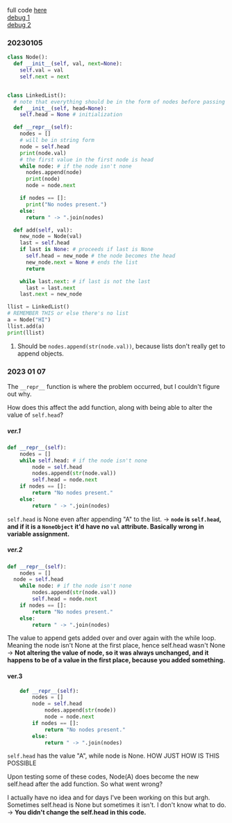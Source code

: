 full code [here](./codingpractices/linked_list.py) <br>
[debug 1](./codingpractices/linked_list_debug_1.py) <br>
[debug 2](./codingpractices/linked_list_debug_2.py) <br>

### 20230105

```python
class Node():
  def __init__(self, val, next=None):
    self.val = val
    self.next = next


class LinkedList():
  # note that everything should be in the form of nodes before passing into this function
  def __init__(self, head=None):
    self.head = None # initialization

  def __repr__(self):
    nodes = []
    # will be in string form
    node = self.head
    print(node.val)
    # the first value in the first node is head
    while node: # if the node isn't none
      nodes.append(node)
      print(node)
      node = node.next

    if nodes == []:
      print("No nodes present.")
    else:
      return " -> ".join(nodes)

  def add(self, val):
    new_node = Node(val)
    last = self.head
    if last is None: # proceeds if last is None
      self.head = new_node # the node becomes the head
      new_node.next = None # ends the list
      return

    while last.next: # if last is not the last
      last = last.next
    last.next = new_node

llist = LinkedList()
# REMEMBER THIS or else there's no list
a = Node("HI")
llist.add(a)
print(llist)
```
1. Should be `nodes.append(str(node.val))`, because lists don't really get to append objects.

### 2023 01 07

The `__repr__` function is where the problem occurred, but I couldn't figure out why.

How does this affect the add function, along with being able to alter the value of `self.head`?

##### ver.1
```python
def __repr__(self):
	nodes = []
	while self.head: # if the node isn't none
		node = self.head
		nodes.append(str(node.val))
		self.head = node.next
	if nodes == []:
		return "No nodes present."
	else:
		return " -> ".join(nodes)
```
`self.head` is None even after appending "A" to the list. 
$\rightarrow$ **`node` is `self.head`, and if it is a `NoneObject` it'd have no `val` attribute. Basically wrong in variable assignment.**

##### ver.2
```python
def __repr__(self):
	nodes = []
  node = self.head
	while node: # if the node isn't none
		nodes.append(str(node.val))
		self.head = node.next
	if nodes == []:
		return "No nodes present."
	else:
		return " -> ".join(nodes)
```
The value to append gets added over and over again with the while loop. Meaning the node isn't None at the first place, hence self.head wasn't None
$\rightarrow$ **Not altering the value of node, so it was always unchanged, and it happens to be of a value in the first place, because you added something.**

#### ver.3
```python
	def __repr__(self):
		nodes = []
		node = self.head
			nodes.append(str(node))
			node = node.next
		if nodes == []:
			return "No nodes present."
		else:
			return " -> ".join(nodes)
```
`self.head` has the value "A", while node is None. HOW JUST HOW IS THIS POSSIBLE


Upon testing some of these codes, Node(A) does become the new self.head after the add function. So what went wrong?

I actually have no idea and for days I've been working on this but argh. Sometimes self.head is None but sometimes it isn't. I don't know what to do.
$\rightarrow$ **You didn't change the self.head in this code.**

